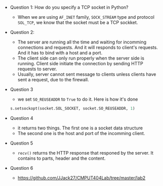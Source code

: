 - Question 1: How do you specify a TCP socket in Python?
    - When we are using `AF_INET` family,  `SOCK_STREAM` type and protocol `SOL_TCP`, we know that the socket must be a TCP sockket.
- Question 2: 
    - The server are running all the time and waiting for incomming connections and requests. And it will responds to client's requests. And it has to bind with a host and a port.
    - The client side can only run properly when the server side is running. Client side initiate the connection by sending HTTP requests to server. 
    - Usually, server cannot sent message to clients unless clients have sent a request, due to the firewall.
- Question 3
    - we set `SO_REUSEADDR` to `True` to do it. Here is how it's done 
    ```python
    s.setsockopt(socket.SOL_SOCKET, socket.SO_REUSEADDR, 1)
    ```
- Question 4
    - it returns two things. The first one is a socket data structure
    - The second one is the host and port of the incomming client.
- Question 5
    - `recv()` returns the HTTP response that responed by the server. It contains to parts, header and the content.

- Question 6
    - https://github.com/JJack27/CMPUT404Lab/tree/master/lab2
